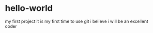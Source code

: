 # hello-world
my first project
it is my first time to use git
i believe i will be an excellent coder
